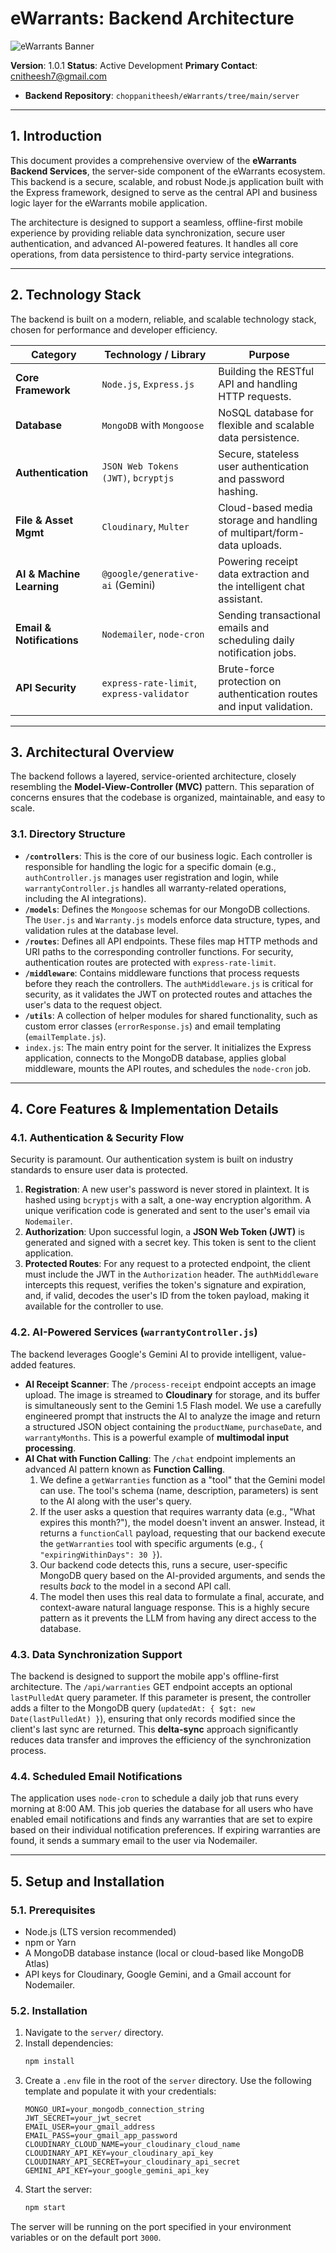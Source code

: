 # eWarrants: Backend Architecture

![eWarrants Banner](https://res.cloudinary.com/djni7gwm4/image/upload/v1756023613/EWarrants_white_jntxui.png)

**Version**: 1.0.1
**Status**: Active Development
**Primary Contact**: [cnitheesh7@gmail.com](mailto:cnitheesh7@gmail.com)
* **Backend Repository**: `choppanitheesh/eWarrants/tree/main/server`

---

## 1. Introduction

This document provides a comprehensive overview of the **eWarrants Backend Services**, the server-side component of the eWarrants ecosystem. This backend is a secure, scalable, and robust Node.js application built with the Express framework, designed to serve as the central API and business logic layer for the eWarrants mobile application.

The architecture is designed to support a seamless, offline-first mobile experience by providing reliable data synchronization, secure user authentication, and advanced AI-powered features. It handles all core operations, from data persistence to third-party service integrations.

---

## 2. Technology Stack

The backend is built on a modern, reliable, and scalable technology stack, chosen for performance and developer efficiency.

| Category             | Technology / Library                                       | Purpose                                                                |
| -------------------- | ---------------------------------------------------------- | ---------------------------------------------------------------------- |
| **Core Framework** | `Node.js`, `Express.js`                                    | Building the RESTful API and handling HTTP requests.                   |
| **Database** | `MongoDB` with `Mongoose`                                  | NoSQL database for flexible and scalable data persistence.             |
| **Authentication** | `JSON Web Tokens (JWT)`, `bcryptjs`                        | Secure, stateless user authentication and password hashing.            |
| **File & Asset Mgmt**| `Cloudinary`, `Multer`                                     | Cloud-based media storage and handling of multipart/form-data uploads. |
| **AI & Machine Learning** | `@google/generative-ai` (Gemini)                     | Powering receipt data extraction and the intelligent chat assistant.   |
| **Email & Notifications** | `Nodemailer`, `node-cron`                                | Sending transactional emails and scheduling daily notification jobs.   |
| **API Security** | `express-rate-limit`, `express-validator`                  | Brute-force protection on authentication routes and input validation.  |

---

## 3. Architectural Overview

The backend follows a layered, service-oriented architecture, closely resembling the **Model-View-Controller (MVC)** pattern. This separation of concerns ensures that the codebase is organized, maintainable, and easy to scale.

### 3.1. Directory Structure

* **`/controllers`**: This is the core of our business logic. Each controller is responsible for handling the logic for a specific domain (e.g., `authController.js` manages user registration and login, while `warrantyController.js` handles all warranty-related operations, including the AI integrations).
* **`/models`**: Defines the `Mongoose` schemas for our MongoDB collections. The `User.js` and `Warranty.js` models enforce data structure, types, and validation rules at the database level.
* **`/routes`**: Defines all API endpoints. These files map HTTP methods and URI paths to the corresponding controller functions. For security, authentication routes are protected with `express-rate-limit`.
* **`/middleware`**: Contains middleware functions that process requests before they reach the controllers. The `authMiddleware.js` is critical for security, as it validates the JWT on protected routes and attaches the user's data to the request object.
* **`/utils`**: A collection of helper modules for shared functionality, such as custom error classes (`errorResponse.js`) and email templating (`emailTemplate.js`).
* `index.js`: The main entry point for the server. It initializes the Express application, connects to the MongoDB database, applies global middleware, mounts the API routes, and schedules the `node-cron` job.

---

## 4. Core Features & Implementation Details

### 4.1. Authentication & Security Flow

Security is paramount. Our authentication system is built on industry standards to ensure user data is protected.

1.  **Registration**: A new user's password is never stored in plaintext. It is hashed using `bcryptjs` with a salt, a one-way encryption algorithm. A unique verification code is generated and sent to the user's email via `Nodemailer`.
2.  **Authorization**: Upon successful login, a **JSON Web Token (JWT)** is generated and signed with a secret key. This token is sent to the client application.
3.  **Protected Routes**: For any request to a protected endpoint, the client must include the JWT in the `Authorization` header. The `authMiddleware` intercepts this request, verifies the token's signature and expiration, and, if valid, decodes the user's ID from the token payload, making it available for the controller to use.

### 4.2. AI-Powered Services (`warrantyController.js`)

The backend leverages Google's Gemini AI to provide intelligent, value-added features.

* **AI Receipt Scanner**: The `/process-receipt` endpoint accepts an image upload. The image is streamed to **Cloudinary** for storage, and its buffer is simultaneously sent to the Gemini 1.5 Flash model. We use a carefully engineered prompt that instructs the AI to analyze the image and return a structured JSON object containing the `productName`, `purchaseDate`, and `warrantyMonths`. This is a powerful example of **multimodal input processing**.
* **AI Chat with Function Calling**: The `/chat` endpoint implements an advanced AI pattern known as **Function Calling**.
    1.  We define a `getWarranties` function as a "tool" that the Gemini model can use. The tool's schema (name, description, parameters) is sent to the AI along with the user's query.
    2.  If the user asks a question that requires warranty data (e.g., "What expires this month?"), the model doesn't invent an answer. Instead, it returns a `functionCall` payload, requesting that our backend execute the `getWarranties` tool with specific arguments (e.g., `{ "expiringWithinDays": 30 }`).
    3.  Our backend code detects this, runs a secure, user-specific MongoDB query based on the AI-provided arguments, and sends the results *back* to the model in a second API call.
    4.  The model then uses this real data to formulate a final, accurate, and context-aware natural language response. This is a highly secure pattern as it prevents the LLM from having any direct access to the database.

### 4.3. Data Synchronization Support

The backend is designed to support the mobile app's offline-first architecture. The `/api/warranties` GET endpoint accepts an optional `lastPulledAt` query parameter. If this parameter is present, the controller adds a filter to the MongoDB query (`updatedAt: { $gt: new Date(lastPulledAt) }`), ensuring that only records modified since the client's last sync are returned. This **delta-sync** approach significantly reduces data transfer and improves the efficiency of the synchronization process.

### 4.4. Scheduled Email Notifications

The application uses `node-cron` to schedule a daily job that runs every morning at 8:00 AM. This job queries the database for all users who have enabled email notifications and finds any warranties that are set to expire based on their individual notification preferences. If expiring warranties are found, it sends a summary email to the user via Nodemailer.

---

## 5. Setup and Installation

### 5.1. Prerequisites

* Node.js (LTS version recommended)
* npm or Yarn
* A MongoDB database instance (local or cloud-based like MongoDB Atlas)
* API keys for Cloudinary, Google Gemini, and a Gmail account for Nodemailer.

### 5.2. Installation

1.  Navigate to the `server/` directory.
2.  Install dependencies:
    ```bash
    npm install
    ```
3.  Create a `.env` file in the root of the `server` directory. Use the following template and populate it with your credentials:
    ```
    MONGO_URI=your_mongodb_connection_string
    JWT_SECRET=your_jwt_secret
    EMAIL_USER=your_gmail_address
    EMAIL_PASS=your_gmail_app_password
    CLOUDINARY_CLOUD_NAME=your_cloudinary_cloud_name
    CLOUDINARY_API_KEY=your_cloudinary_api_key
    CLOUDINARY_API_SECRET=your_cloudinary_api_secret
    GEMINI_API_KEY=your_google_gemini_api_key
    ```
4.  Start the server:
    ```bash
    npm start
    ```

The server will be running on the port specified in your environment variables or on the default port `3000`.
